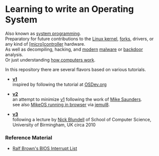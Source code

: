 # Learning to write an Operating System

Also known as [system programming](https://en.wikipedia.org/wiki/System_programming).  
Preparatory for future contributions to the [Linux kernel](http://www.linuxfoundation.org/publications/linux-foundation/who-writes-linux-2015), [forks](https://coreos.com/), drivers,
or any kind of [[micro]controller](https://www.raspberrypi.org/) hardware.  
As well as decompiling, hacking, and [modern](https://en.wikipedia.org/wiki/Ransomware) [malware](https://zeltser.com/build-malware-analysis-toolkit/) or [backdoor](http://www.theregister.co.uk/2016/01/27/stamos_slams_rsa_conference/) analysis.  
Or just understanding [how computers work](http://www.keylinkcomputers.co.uk/Tom/TOMSimulator/tomsimulator.htm).  
  
In this repository there are several flavors based on various tutorials.

- **[v1](v1)**  
  inspired by following the tutorial at [OSDev.org](http://wiki.osdev.org/Main_Page)

- **[v2](v2)**  
  an attempt to minimize [v1](v1)
  following the work of [Mike Saunders](https://github.com/mig-hub/mikeOS).  
  see also [MikeOS running in browser](http://jemul8.com/) via [jemul8](https://github.com/asmblah/jemul8).

- **[v3](v3)**  
  following a lecture by [Nick Blundell](https://www.cs.bham.ac.uk/~exr/lectures/opsys/10_11/lectures/os-dev.pdf)
  of School of Computer Science, University of Birmingham, UK
  circa 2010

### Reference Material
- [Ralf Brown's BIOS Interrupt List](http://www.ctyme.com/rbrown.htm)
